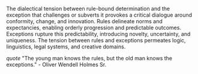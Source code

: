 
The dialectical tension between rule-bound determination and the exception that challenges or subverts it provokes a critical dialogue around conformity, change, and innovation. Rules delineate norms and expectancies, enabling orderly progression and predictable outcomes. Exceptions rupture this predictability, introducing novelty, uncertainty, and uniqueness. The tension between rules and exceptions permeates logic, linguistics, legal systems, and creative domains.

_quote_ "The young man knows the rules, but the old man knows the exceptions." - Oliver Wendell Holmes Sr.